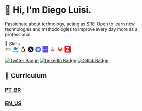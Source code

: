 #  🤖 Hi, I'm Diego Luisi.

Passionate about technology, acting as SRE. Open to learn new technologies and methodologies to improve every day more as a professional.

:rocket: Skills
    <br/><code><img height="20" src="https://raw.githubusercontent.com/github/explore/80688e429a7d4ef2fca1e82350fe8e3517d3494d/topics/aws/aws.png"></code>
    <code><img height="20" src="https://raw.githubusercontent.com/github/explore/80688e429a7d4ef2fca1e82350fe8e3517d3494d/topics/docker/docker.png"></code>
    <code><img height="20" src="https://raw.githubusercontent.com/github/explore/80688e429a7d4ef2fca1e82350fe8e3517d3494d/topics/linux/linux.png"></code>
    <code><img height="20" src="https://raw.githubusercontent.com/github/explore/80688e429a7d4ef2fca1e82350fe8e3517d3494d/topics/ansible/ansible.png"></code>
    <code><img height="20" src="https://raw.githubusercontent.com/github/explore/80688e429a7d4ef2fca1e82350fe8e3517d3494d/topics/kubernetes/kubernetes.png"></code>
    <code><img height="20" src="https://raw.githubusercontent.com/github/explore/80688e429a7d4ef2fca1e82350fe8e3517d3494d/topics/terraform/terraform.png"></code>  ![Puppet](.images/puppet-labs.png) ![GitLab](.images/gitlab.png) ![Zabbix](.images/zabbix.jpeg)

 
[![Twitter Badge](https://img.shields.io/twitter/follow/diegoluisi?color=%234fffff&label=%40diegoluisi&logo=twitter&logoColor=white&style=for-the-badge)](https://twitter.com/diegoluisi)
[![LinkedIn Badge](https://img.shields.io/badge/linkedin--%2300EBEB?style=for-the-badge&logo=linkedin&logoColor=white)](https://www.linkedin.com/in/diegoluisi)
[![Gitlab Badge](https://img.shields.io/badge/gitlab--%2300EBEB?style=for-the-badge&logo=gitlab&logoColor=white)](https://gitlab.com/diegoluisi)



## 📄 Curriculum
### [PT_BR](Diego_Luisi_BR.md)
### [EN_US](Diego_Luisi_EN.md)



